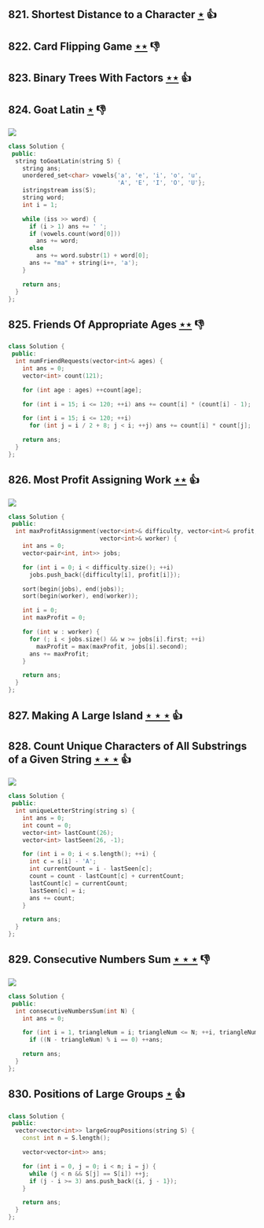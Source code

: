 ## 821. Shortest Distance to a Character [$\star$](https://leetcode.com/problems/shortest-distance-to-a-character) :thumbsup:

## 822. Card Flipping Game [$\star\star$](https://leetcode.com/problems/card-flipping-game) :thumbsdown:

## 823. Binary Trees With Factors [$\star\star$](https://leetcode.com/problems/binary-trees-with-factors) :thumbsup:

## 824. Goat Latin [$\star$](https://leetcode.com/problems/goat-latin) :thumbsdown:

![](https://img.shields.io/badge/-String-60373E.svg?style=flat-square)

```cpp
class Solution {
 public:
  string toGoatLatin(string S) {
    string ans;
    unordered_set<char> vowels{'a', 'e', 'i', 'o', 'u',
                               'A', 'E', 'I', 'O', 'U'};
    istringstream iss(S);
    string word;
    int i = 1;

    while (iss >> word) {
      if (i > 1) ans += ' ';
      if (vowels.count(word[0]))
        ans += word;
      else
        ans += word.substr(1) + word[0];
      ans += "ma" + string(i++, 'a');
    }

    return ans;
  }
};
```

## 825. Friends Of Appropriate Ages [$\star\star$](https://leetcode.com/problems/friends-of-appropriate-ages) :thumbsdown:

```cpp
class Solution {
 public:
  int numFriendRequests(vector<int>& ages) {
    int ans = 0;
    vector<int> count(121);

    for (int age : ages) ++count[age];

    for (int i = 15; i <= 120; ++i) ans += count[i] * (count[i] - 1);

    for (int i = 15; i <= 120; ++i)
      for (int j = i / 2 + 8; j < i; ++j) ans += count[i] * count[j];

    return ans;
  }
};
```

## 826. Most Profit Assigning Work [$\star\star$](https://leetcode.com/problems/most-profit-assigning-work) :thumbsup:

![](https://img.shields.io/badge/-Two%20Pointers-2EA9DF.svg?style=flat-square)

```cpp
class Solution {
 public:
  int maxProfitAssignment(vector<int>& difficulty, vector<int>& profit,
                          vector<int>& worker) {
    int ans = 0;
    vector<pair<int, int>> jobs;

    for (int i = 0; i < difficulty.size(); ++i)
      jobs.push_back({difficulty[i], profit[i]});

    sort(begin(jobs), end(jobs));
    sort(begin(worker), end(worker));

    int i = 0;
    int maxProfit = 0;

    for (int w : worker) {
      for (; i < jobs.size() && w >= jobs[i].first; ++i)
        maxProfit = max(maxProfit, jobs[i].second);
      ans += maxProfit;
    }

    return ans;
  }
};
```

## 827. Making A Large Island [$\star\star\star$](https://leetcode.com/problems/making-a-large-island) :thumbsup:

## 828. Count Unique Characters of All Substrings of a Given String [$\star\star\star$](https://leetcode.com/problems/count-unique-characters-of-all-substrings-of-a-given-string) :thumbsup:

![](https://img.shields.io/badge/-Two%20Pointers-2EA9DF.svg?style=flat-square)

```cpp
class Solution {
 public:
  int uniqueLetterString(string s) {
    int ans = 0;
    int count = 0;
    vector<int> lastCount(26);
    vector<int> lastSeen(26, -1);

    for (int i = 0; i < s.length(); ++i) {
      int c = s[i] - 'A';
      int currentCount = i - lastSeen[c];
      count = count - lastCount[c] + currentCount;
      lastCount[c] = currentCount;
      lastSeen[c] = i;
      ans += count;
    }

    return ans;
  }
};
```

## 829. Consecutive Numbers Sum [$\star\star\star$](https://leetcode.com/problems/consecutive-numbers-sum) :thumbsdown:

![](https://img.shields.io/badge/-Math-434343.svg?style=flat-square)

```cpp
class Solution {
 public:
  int consecutiveNumbersSum(int N) {
    int ans = 0;

    for (int i = 1, triangleNum = i; triangleNum <= N; ++i, triangleNum += i)
      if ((N - triangleNum) % i == 0) ++ans;

    return ans;
  }
};
```

## 830. Positions of Large Groups [$\star$](https://leetcode.com/problems/positions-of-large-groups) :thumbsup:

```cpp
class Solution {
 public:
  vector<vector<int>> largeGroupPositions(string S) {
    const int n = S.length();

    vector<vector<int>> ans;

    for (int i = 0, j = 0; i < n; i = j) {
      while (j < n && S[j] == S[i]) ++j;
      if (j - i >= 3) ans.push_back({i, j - 1});
    }

    return ans;
  }
};
```

